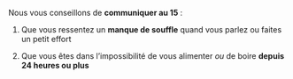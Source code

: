 Nous vous conseillons de **communiquer au 15** :

1. Que vous ressentez un **manque de souffle** quand vous parlez ou faites un petit effort

2. Que vous êtes dans l’impossibilité de vous alimenter *ou* de boire **depuis 24 heures ou plus** 
